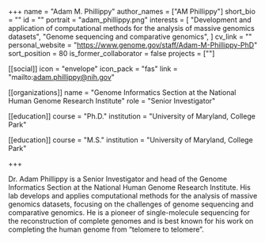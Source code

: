 +++
name = "Adam M. Phillippy"
author_names = ["AM Phillippy"]
short_bio = ""
id = ""
portrait = "adam_phillippy.png"
interests = [
  "Development and application of computational methods for the analysis of massive genomics datasets",
  "Genome sequencing and comparative genomics",
]
cv_link = ""
personal_website = "https://www.genome.gov/staff/Adam-M-Phillippy-PhD"
sort_position = 80
is_former_collaborator = false
projects = [""]

[[social]]
    icon = "envelope"
    icon_pack = "fas"
    link = "mailto:adam.phillippy@nih.gov"

[[organizations]]
    name = "Genome Informatics Section at the National Human Genome Research Institute"
    role = "Senior Investigator"

[[education]]
  course = "Ph.D."
  institution = "University of Maryland, College Park"

[[education]]
  course = "M.S."
  institution = "University of Maryland, College Park"

+++

Dr. Adam Phillippy is a Senior Investigator and head of the Genome Informatics Section at the National Human Genome Research Institute. His lab develops and applies computational methods for the analysis of massive genomics datasets, focusing on the challenges of genome sequencing and comparative genomics. He is a pioneer of single-molecule sequencing for the reconstruction of complete genomes and is best known for his work on completing the human genome from “telomere to telomere”.
